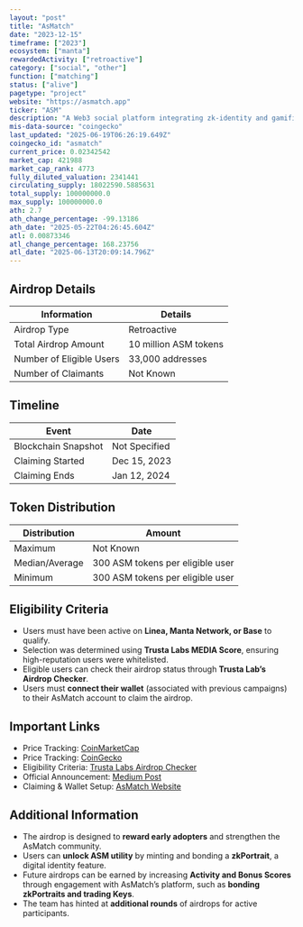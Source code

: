 ```yaml
---
layout: "post"
title: "AsMatch"
date: "2023-12-15"
timeframe: ["2023"]
ecosystem: ["manta"]
rewardedActivity: ["retroactive"]
category: ["social", "other"]
function: ["matching"]
status: ["alive"]
pagetype: "project"
website: "https://asmatch.app"
ticker: "ASM"
description: "A Web3 social platform integrating zk-identity and gamified engagement to enhance digital interactions."
mis-data-source: "coingecko"
last_updated: "2025-06-19T06:26:19.649Z"
coingecko_id: "asmatch"
current_price: 0.02342542
market_cap: 421988
market_cap_rank: 4773
fully_diluted_valuation: 2341441
circulating_supply: 18022590.5885631
total_supply: 100000000.0
max_supply: 100000000.0
ath: 2.7
ath_change_percentage: -99.13186
ath_date: "2025-05-22T04:26:45.604Z"
atl: 0.00873346
atl_change_percentage: 168.23756
atl_date: "2025-06-13T20:09:14.796Z"
---
```


## Airdrop Details

| Information              | Details               |
| ------------------------ | --------------------- |
| Airdrop Type             | Retroactive           |
| Total Airdrop Amount     | 10 million ASM tokens |
| Number of Eligible Users | 33,000 addresses      |
| Number of Claimants      | Not Known             |

## Timeline

| Event               | Date          |
| ------------------- | ------------- |
| Blockchain Snapshot | Not Specified |
| Claiming Started    | Dec 15, 2023  |
| Claiming Ends       | Jan 12, 2024  |

## Token Distribution

| Distribution   | Amount                           |
| -------------- | -------------------------------- |
| Maximum        | Not Known                        |
| Median/Average | 300 ASM tokens per eligible user |
| Minimum        | 300 ASM tokens per eligible user |

## Eligibility Criteria

- Users must have been active on **Linea, Manta Network, or Base** to qualify.
- Selection was determined using **Trusta Labs MEDIA Score**, ensuring high-reputation users were whitelisted.
- Eligible users can check their airdrop status through **Trusta Lab’s Airdrop Checker**.
- Users must **connect their wallet** (associated with previous campaigns) to their AsMatch account to claim the airdrop.

## Important Links

- Price Tracking: [CoinMarketCap](https://coinmarketcap.com/currencies/asmatch)
- Price Tracking: [CoinGecko](https://www.coingecko.com/en/coins/asmatch)
- Eligibility Criteria: [Trusta Labs Airdrop Checker](https://trustalabs.io)
- Official Announcement: [Medium Post](https://asmatch.medium.com/asmatch-airdrops-10m-asm-to-linea-manta-network-base-users-efaf168d92e7)
- Claiming & Wallet Setup: [AsMatch Website](https://asmatch.app)

## Additional Information

- The airdrop is designed to **reward early adopters** and strengthen the AsMatch community.
- Users can **unlock ASM utility** by minting and bonding a **zkPortrait**, a digital identity feature.
- Future airdrops can be earned by increasing **Activity and Bonus Scores** through engagement with AsMatch’s platform, such as **bonding zkPortraits and trading Keys**.
- The team has hinted at **additional rounds** of airdrops for active participants.